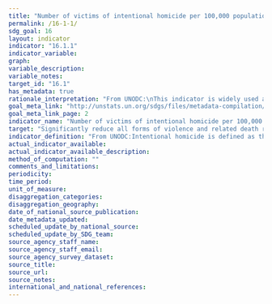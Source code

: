 ```yaml
---
title: "Number of victims of intentional homicide per 100,000 population, by sex and age"
permalink: /16-1-1/
sdg_goal: 16
layout: indicator
indicator: "16.1.1"
indicator_variable: 
graph: 
variable_description: 
variable_notes: 
target_id: "16.1"
has_metadata: true
rationale_interpretation: "From UNODC:\nThis indicator is widely used at national and international level to measure the most extreme form of violent crime and it also provides a direct indication of lack of security. Security from violence is a pre-requisite for individuals to enjoy a safe and active life and for societies and economies to develop freely. Intentional homicides occur in all countries of the world and this indicator has a global applicability. Monitoring intentional homicides is necessary to better assess their causes, drivers and consequences and, in the longer term, to develop effective preventive measures. \nIf data are properly disaggregated (as suggested in the ICCS), the indicator can identify the different type of violence associated with homicide: inter-personal (including partner and family-related violence), crime (including organized crime and other forms of criminal activities) and political (including terrorism, hate crime). \nThe interpretation of this indicator is straightforward also for non-specialised users.\n\n From Goal 16 TST Working Group: \n As described above, this composite indicator is comprised of two forms of violent deaths. Intentional homicides occur in all countries of the world and have global applicability, while conflict-related deaths occur in countries with ongoing conflicts/wars. Peace is a much broader concept than violent deaths, however, it is difficult to measure many aspects of peace (threats and the fear of violence, insecurity, and other forms of violence, including damages to persons and property). Deaths due to violence are universally and easily understood, are frequently monitored and are comparable with only minor discrepancies in interpretation, largely due to the finality of death. Monitoring intentional homicides is necessary to better assess their causes and consequences and, in the longer term, to develop effective prevention measures. It is based on statistical data routinely produced by law enforcement authorities and/or public health institutions, with a high degree of international comparability. Conflict-related deaths measure the direct impact of conflicts on populations in terms of losses of life."
goal_meta_link: "http://unstats.un.org/sdgs/files/metadata-compilation/Metadata-Goal-16.pdf"
goal_meta_link_page: 2
indicator_name: "Number of victims of intentional homicide per 100,000 population, by sex and age"
target: "Significantly reduce all forms of violence and related death rates everywhere."
indicator_definition: "From UNODC:Intentional homicide is defined as the unlawful death inflicted upon a person with the intent to cause death or serious injury (Source: International Classification of Crime for Statistical Purposes, ICCS 2015); the rate is defined as the total count of victims of intentional homicide divided by the total resident population, expressed per 100,000 population. From Goal 16 TST Working Group:  This indicator is a composite indicator constructed by collecting two numbers, deaths from intentional homicides and deaths from conflict to measure \"peace\" with respect to target 1 ' \"Significantly reduce all forms of violence and related deaths everywhere.\" The rates of intentional homicide and conflict-related deaths should be reported separately, as combining them into one single indicator would risk conflating two distinct phenomena with differing root causes as well as varying levels of precision in measurement. Still, they are useful complements to each other as, by construction, they are exclusive and non-overlapping (ie. By design, their conjunction does not double count violent deaths). Intentional homicide is defined as the unlawful death inflicted upon a person with the intent of cause death or serious injury (Source: International Classification of Crime for Statistical Purposes (ICCS), 2015). ICCS recommends that intentional homicides include: 	Murder 	Honour killing 	Serious assault leading to death 	Death as a result of terrorist activities 	Dowry-related killings 	Femicide 	Infanticide 	Voluntary manslaughter 	Extrajudicial killings 	Killings caused by excessive force by law enforcement/state officials Conflict-related deaths refer to those deaths caused by warring parties, including, but not limited to, those caused by traditional battlefield fighting and bombardments (battle-related deaths). The term conflict-related death is broader than the term \"battlerelated death\" as it includes killings that amount to war crimes, such as targeting of civilians or of military 'hors combat', killings associated with a conflict (but not accompanied by a battle between warring parties) such as one-sided killings, pogroms and genocides. Following the ICCS definition (see homicides at left) death as a result of terrorist activities would be included in intentional homicides. For both intentional homicides and conflict-related deaths, rates are defined as the total count in deaths in a calendar year, respectively, divided by the total resident population for the year, expressed per 100,000 population. The denominator (100,000 population) has been adopted globally by law enforcement as the standard for comparable measurement."
actual_indicator_available: 
actual_indicator_available_description: 
method_of_computation: ""
comments_and_limitations: 
periodicity: 
time_period: 
unit_of_measure: 
disaggregation_categories: 
disaggregation_geography: 
date_of_national_source_publication: 
date_metadata_updated: 
scheduled_update_by_national_source: 
scheduled_update_by_SDG_team: 
source_agency_staff_name: 
source_agency_staff_email: 
source_agency_survey_dataset: 
source_title: 
source_url: 
source_notes: 
international_and_national_references: 
---
```


